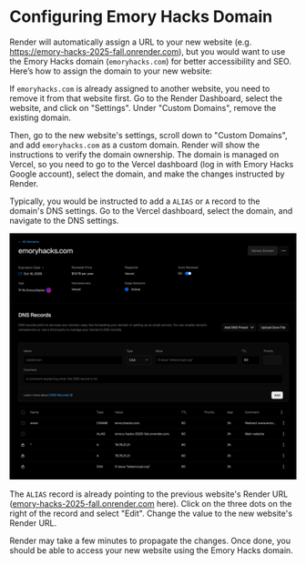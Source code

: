 # Configuring Emory Hacks Domain

Render will automatically assign a URL to your new website (e.g. <https://emory-hacks-2025-fall.onrender.com>), but you would want to use the Emory Hacks domain (`emoryhacks.com`) for better accessibility and SEO. Here’s how to assign the domain to your new website:

If `emoryhacks.com` is already assigned to another website, you need to remove it from that website first. Go to the Render Dashboard, select the website, and click on "Settings". Under "Custom Domains", remove the existing domain.

Then, go to the new website's settings, scroll down to "Custom Domains", and add `emoryhacks.com` as a custom domain. Render will show the instructions to verify the domain ownership. The domain is managed on Vercel, so you need to go to the Vercel dashboard (log in with Emory Hacks Google account), select the domain, and make the changes instructed by Render.

Typically, you would be instructed to add a `ALIAS` or `A` record to the domain's DNS settings. Go to the Vercel dashboard, select the domain, and navigate to the DNS settings.

![Vercel DNS Settings](/assets/images/vercel-dns-settings.png)

The `ALIAS` record is already pointing to the previous website's Render URL ([emory-hacks-2025-fall.onrender.com](emory-hacks-2025-fall.onrender.com) here). Click on the three dots on the right of the record and select "Edit". Change the value to the new website's Render URL.

Render may take a few minutes to propagate the changes. Once done, you should be able to access your new website using the Emory Hacks domain.
